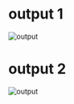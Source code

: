 # output 1
![output](https://user-images.githubusercontent.com/68775197/156493159-c6daca03-8a72-453a-bc76-10ddb551059d.png)
# output 2
![output](https://user-images.githubusercontent.com/68775197/156493836-ca750512-8301-437e-b01a-0a69c7ffb061.png)
